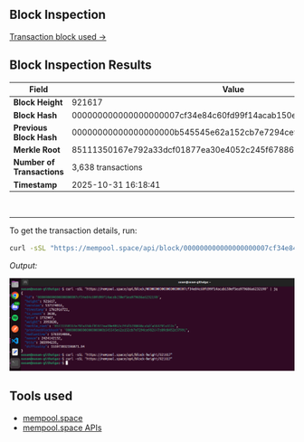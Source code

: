 ## Block Inspection

[Transaction block used ->](https://mempool.space/block/000000000000000000007cf34e84c60fd99f14acab150ef5ea979686a6232190?showDetails=true&view=actual)


Block Inspection Results
------------------------

| Field                  | Value                                                                 |
|-------------------------|------------------------------------------------------------------------|
| **Block Height**        | 921617                                                                 |
| **Block Hash**          | 000000000000000000007cf34e84c60fd99f14acab150ef5ea979686a6232190      |
| **Previous Block Hash** | 00000000000000000000b545545e62a152cb7e7294ce982647a89d8452e37991      |
| **Merkle Root**         | 85111350167e792a33dcf01877ea30e4052c245f6788696ca5dfa563791a312c      |
| **Number of Transactions** | 3,638 transactions                                                |
| **Timestamp**           | 2025-10-31 16:18:41                                                   |

<br>

---

To get the transaction details, run: 

```bash
curl -sSL "https://mempool.space/api/block/000000000000000000007cf34e84c60fd99f14acab150ef5ea979686a6232190" | jq

```

*Output:*

![tx-details.png](./imgs/tx-details.png)

## Tools used

- [mempool.space](https://mempool.space/)
- [mempool.space APIs](https://mempool.space/docs/api/rest#get-block)